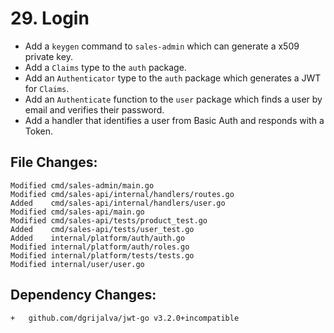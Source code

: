 # 29. Login

- Add a `keygen` command to `sales-admin` which can generate a x509 private key.
- Add a `Claims` type to the `auth` package.
- Add an `Authenticator` type to the `auth` package which generates a JWT for `Claims`.
- Add an `Authenticate` function to the `user` package which finds a user by email and verifies their password.
- Add a handler that identifies a user from Basic Auth and responds with a Token.


## File Changes:

```
Modified cmd/sales-admin/main.go
Modified cmd/sales-api/internal/handlers/routes.go
Added    cmd/sales-api/internal/handlers/user.go
Modified cmd/sales-api/main.go
Modified cmd/sales-api/tests/product_test.go
Added    cmd/sales-api/tests/user_test.go
Added    internal/platform/auth/auth.go
Modified internal/platform/auth/roles.go
Modified internal/platform/tests/tests.go
Modified internal/user/user.go
```

## Dependency Changes:

```
+ 	github.com/dgrijalva/jwt-go v3.2.0+incompatible
```